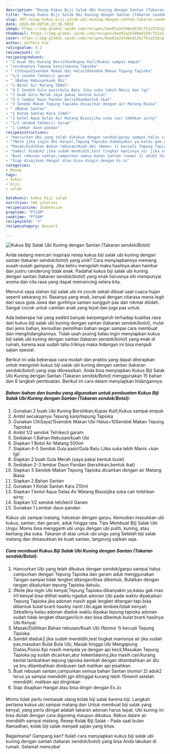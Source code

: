 ```yaml
---
description: "Resep Kukus Biji Salak Ubi Kuning dengan Santan (Takaran sendok/Botol) Anti Gagal"
title: "Resep Kukus Biji Salak Ubi Kuning dengan Santan (Takaran sendok/Botol) Anti Gagal"
slug: 497-resep-kukus-biji-salak-ubi-kuning-dengan-santan-takaran-sendok-botol-anti-gagal
date: 2020-09-09T16:23:36.593Z
image: https://img-global.cpcdn.com/recipes/bee01a2e548ed126/751x532cq70/kukus-biji-salak-ubi-kuning-dengan-santan-takaran-sendokbotol-foto-resep-utama.jpg
thumbnail: https://img-global.cpcdn.com/recipes/bee01a2e548ed126/751x532cq70/kukus-biji-salak-ubi-kuning-dengan-santan-takaran-sendokbotol-foto-resep-utama.jpg
cover: https://img-global.cpcdn.com/recipes/bee01a2e548ed126/751x532cq70/kukus-biji-salak-ubi-kuning-dengan-santan-takaran-sendokbotol-foto-resep-utama.jpg
author: Jeffery Fox
ratingvalue: 4.2
reviewcount: 15
recipeingredient:
- "2 buah Ubi Kuning BersihkanKupas KulitKukus sampai empuk"
- "secukupnya Tepung kanjitepung Tapioka"
- " CthSaya15sendok Makan Ubi Halus10Sendok Makan Tepung Tapioka"
- "1/2 sendok Tehkecil garam"
- " 1Bahan Rebusankuah Ubi"
- "1 Botol Air Matang 500ml"
- "4-5 Sendok Gula pasirGula Batu Jika suka lebih Manis kan lgi"
- "2 buah Gula Merah saya pakai bentuk bulat"
- "2-3 lembar Daun Pandan bersihkanbentuk ikat"
- "3 Sendok Makan Tepung Tapioka dicairkan dengan air Matang Biasa"
- " 2Bahan Santan"
- "1 Kotak Santan Kara 210ml"
- "1 botol Aqua Gelas Air Matang Biasajika suka cair tmbhkan airny"
- "1/2 sendok tehkecil Garam"
- "1 Lembar daun pandan"
recipeinstructions:
- "Hancurkan Ubi yang telah dikukus dengan sendok/garpu sampai halus campurkan dengan Tepung Tapioka dan garam aduk menggunakan Tangan sampai tidak lengket ditangan/bisa dibentuk, Bulatkan dengan tangan dibalurkan tepung Tapioka dahulu."
- "(Note jika ingin Ubi kenyal,Tepung Tapioka dibanyakin ya,kalau gak mao trll kenyal bisa dilihat waktu ngaduk adonan Ubi pada waktu dipakaikan Tepung Tapioka jika adonan masih agak lengket ditangan tapi bisa dibentuk bulat brarti hasilny nanti Ubi agak lembek/tidak kenyal) Sebalikny kalau adonan diaduk waktu dipakai tepung tapioka adonan sudah tidak lengket ditangan/licin dan bisa dibentuk bulat brarti hasilnya Ubi Kenyal."
- "Masak/Didihkan Bahan rebusan/Kuah Ubi (Nomor 1) kecuali Tepung Tapioka"
- "Sambil diaduk2 jika sudah mendidih,test tingkat manisnya air jika sudah pas,masukan Bulat Bola Ubi, Masak hingga Ubi Mengapung Diatas,Posisi Api masih menyala ya dengan api kecil,Masukan Tepung Tapioka yg sudah dicairkan,atur kekentalanny,jika masih cair/kurang kental tambahkan tepung tapioka kembali dengan ditambahkan air dlu ya bru ditambahkan direbusan tadi matikan api pisahkan."
- "Buat rebusan santan,campurkan semua bahan Santan (nomor 2) aduk2 terus ya sampai mendidih jgn ditinggal kurang lebih 10menit setelah mendidih. matikan api dinginkan"
- "Siap disajikan Hangat atau bisa dingin dengan Es.👍"
categories:
- Resep
tags:
- kukus
- biji
- salak

katakunci: kukus biji salak 
nutrition: 166 calories
recipecuisine: Indonesian
preptime: "PT13M"
cooktime: "PT36M"
recipeyield: "3"
recipecategory: Dessert

---
```



![Kukus Biji Salak Ubi Kuning dengan Santan (Takaran sendok/Botol)](https://img-global.cpcdn.com/recipes/bee01a2e548ed126/751x532cq70/kukus-biji-salak-ubi-kuning-dengan-santan-takaran-sendokbotol-foto-resep-utama.jpg)

Anda sedang mencari inspirasi resep kukus biji salak ubi kuning dengan santan (takaran sendok/botol) yang unik? Cara menyiapkannya memang susah-susah gampang. Jika keliru mengolah maka hasilnya akan hambar dan justru cenderung tidak enak. Padahal kukus biji salak ubi kuning dengan santan (takaran sendok/botol) yang enak harusnya sih mempunyai aroma dan cita rasa yang dapat memancing selera kita.

Menurut saya olahan biji salak ubi ini cocok sekali dibuat saat cuaca hujan seperti sekarang ini. Rasanya yang enak, kenyal dengan citarasa manis legit dari saus gula Jawa dan gurihnya santan sungguh pas dan nikmat dilidah. Sangat cocok untuk camilan anak yang lezat dan juga pas untuk.

Ada beberapa hal yang sedikit banyak berpengaruh terhadap kualitas rasa dari kukus biji salak ubi kuning dengan santan (takaran sendok/botol), mulai dari jenis bahan, kemudian pemilihan bahan segar sampai cara membuat dan menghidangkannya. Tidak usah pusing kalau ingin menyiapkan kukus biji salak ubi kuning dengan santan (takaran sendok/botol) yang enak di rumah, karena asal sudah tahu triknya maka hidangan ini bisa menjadi sajian spesial.


Berikut ini ada beberapa cara mudah dan praktis yang dapat diterapkan untuk mengolah kukus biji salak ubi kuning dengan santan (takaran sendok/botol) yang siap dikreasikan. Anda bisa menyiapkan Kukus Biji Salak Ubi Kuning dengan Santan (Takaran sendok/Botol) menggunakan 15 bahan dan 6 langkah pembuatan. Berikut ini cara dalam menyiapkan hidangannya.

<!--inarticleads1-->

##### Bahan-bahan dan bumbu yang digunakan untuk pembuatan Kukus Biji Salak Ubi Kuning dengan Santan (Takaran sendok/Botol):

1. Gunakan 2 buah Ubi Kuning Bersihkan,Kupas Kulit,Kukus sampai empuk
1. Ambil secukupnya Tepung kanji/tepung Tapioka
1. Gunakan  CthSaya(15sendok Makan Ubi Halus=10Sendok Makan Tepung Tapioka)
1. Ambil 1/2 sendok Teh/kecil garam
1. Sediakan  1.Bahan Rebusan/kuah Ubi
1. Siapkan 1 Botol Air Matang 500ml
1. Siapkan 4-5 Sendok Gula pasir/Gula Batu (Jika suka lebih Manis +kan lgi)
1. Siapkan 2 buah Gula Merah (saya pakai bentuk bulat)
1. Sediakan 2-3 lembar Daun Pandan (bersihkan,bentuk ikat)
1. Siapkan 3 Sendok Makan Tepung Tapioka dicairkan dengan air Matang Biasa
1. Siapkan  2.Bahan Santan
1. Gunakan 1 Kotak Santan Kara 210ml
1. Siapkan 1 botol Aqua Gelas Air Matang Biasa(jika suka cair tmbhkan airny
1. Siapkan 1/2 sendok teh/kecil Garam
1. Gunakan 1 Lembar daun pandan


Kukus ubi sampai matang, haluskan dengan garpu. Kemudian masukkan ubi kukus, santan, dan garam, aduk hingga rata. Tips Membuat Biji Salak Ubi Ungu: Moms bisa mengganti ubi ungu dengan ubi putih, kuning, atau kentang jika suka. Takaran di atas untuk ubi ungu yang Setelah biji salak matang dan dimasukkan ke kuah santan, langsung sajikan saja. 

<!--inarticleads2-->

##### Cara membuat Kukus Biji Salak Ubi Kuning dengan Santan (Takaran sendok/Botol):

1. Hancurkan Ubi yang telah dikukus dengan sendok/garpu sampai halus campurkan dengan Tepung Tapioka dan garam aduk menggunakan Tangan sampai tidak lengket ditangan/bisa dibentuk, Bulatkan dengan tangan dibalurkan tepung Tapioka dahulu.
1. (Note jika ingin Ubi kenyal,Tepung Tapioka dibanyakin ya,kalau gak mao trll kenyal bisa dilihat waktu ngaduk adonan Ubi pada waktu dipakaikan Tepung Tapioka jika adonan masih agak lengket ditangan tapi bisa dibentuk bulat brarti hasilny nanti Ubi agak lembek/tidak kenyal) Sebalikny kalau adonan diaduk waktu dipakai tepung tapioka adonan sudah tidak lengket ditangan/licin dan bisa dibentuk bulat brarti hasilnya Ubi Kenyal.
1. Masak/Didihkan Bahan rebusan/Kuah Ubi (Nomor 1) kecuali Tepung Tapioka
1. Sambil diaduk2 jika sudah mendidih,test tingkat manisnya air jika sudah pas,masukan Bulat Bola Ubi, Masak hingga Ubi Mengapung Diatas,Posisi Api masih menyala ya dengan api kecil,Masukan Tepung Tapioka yg sudah dicairkan,atur kekentalanny,jika masih cair/kurang kental tambahkan tepung tapioka kembali dengan ditambahkan air dlu ya bru ditambahkan direbusan tadi matikan api pisahkan.
1. Buat rebusan santan,campurkan semua bahan Santan (nomor 2) aduk2 terus ya sampai mendidih jgn ditinggal kurang lebih 10menit setelah mendidih. matikan api dinginkan
1. Siap disajikan Hangat atau bisa dingin dengan Es.👍


Moms tidak perlu memasak ulang kolak biji salak karena biji. Langkah pertama kukus ubi sampai matang dan Untuk membuat biji salak yang kenyal, yang perlu diingat adalah takaran adonan harus tepat. Ubi kuning ini bisa diolah dengan cara digoreng maupun dikukus. Rebus dalam air mendidih sampai matang. Resep Kolak Biji Salak - Pada saat bulan Ramadhan, kolak biji salak menjadi sajian yang khas. 

Bagaimana? Gampang kan? Itulah cara menyiapkan kukus biji salak ubi kuning dengan santan (takaran sendok/botol) yang bisa Anda lakukan di rumah. Selamat mencoba!

